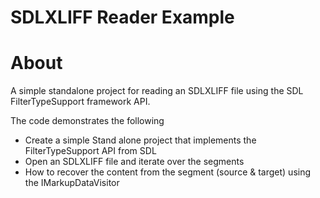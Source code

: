 # SDLXLIFF Reader Example


# About

A simple standalone project for reading an SDLXLIFF file using the SDL FilterTypeSupport framework API.

The code demonstrates the following
- Create a simple Stand alone project that implements the FilterTypeSupport API from SDL
- Open an SDLXLIFF file and iterate over the segments
- How to recover the content from the segment (source & target) using the IMarkupDataVisitor

